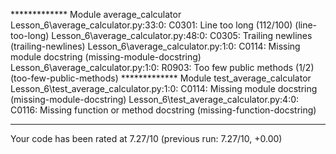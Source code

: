 ************* Module average_calculator
Lesson_6\average_calculator.py:33:0: C0301: Line too long (112/100) (line-too-long)
Lesson_6\average_calculator.py:48:0: C0305: Trailing newlines (trailing-newlines)
Lesson_6\average_calculator.py:1:0: C0114: Missing module docstring (missing-module-docstring)
Lesson_6\average_calculator.py:1:0: R0903: Too few public methods (1/2) (too-few-public-methods)
************* Module test_average_calculator
Lesson_6\test_average_calculator.py:1:0: C0114: Missing module docstring (missing-module-docstring)
Lesson_6\test_average_calculator.py:4:0: C0116: Missing function or method docstring (missing-function-docstring)

------------------------------------------------------------------
Your code has been rated at 7.27/10 (previous run: 7.27/10, +0.00)